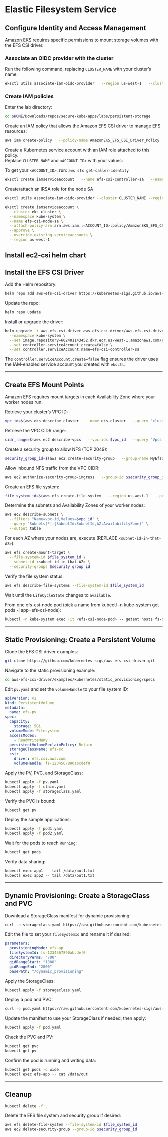 # Elastic Filesystem Service

## Configure Identity and Access Management

Amazon EKS requires specific permissions to mount storage volumes with the EFS CSI driver.

### Associate an OIDC provider with the cluster

Run the following command, replacing `CLUSTER_NAME` with your cluster’s name:

```sh
eksctl utils associate-iam-oidc-provider   --region us-west-1   --cluster eks-cluster   --approve
```

### Create IAM policies

Enter the lab directory: 
```bash
cd $HOME/Downloads/repos/secure-kube-apps/labs/persistent-storage   
```

Create an IAM policy that allows the Amazon EFS CSI driver to manage EFS resources:


```sh
aws iam create-policy   --policy-name AmazonEKS_EFS_CSI_Driver_Policy   --policy-document file://files/iam-policy-example.json
```

Create a Kubernetes service account with an IAM role attached to this policy.  
Replace `CLUSTER_NAME` and `<ACCOUNT_ID>` with your values:

To get your `<ACCOUNT_ID>`, run: `aws sts get-caller-identity`
```sh
eksctl create iamserviceaccount   --name efs-csi-controller-sa   --namespace kube-system   --cluster CLUSTER_NAME   --attach-policy-arn arn:aws:iam::<ACCOUNT_ID>:policy/AmazonEKS_EFS_CSI_Driver_Policy   --approve   --override-existing-serviceaccounts   --region us-west-1
```

Create/attach an IRSA role for the node SA  

```bash
eksctl utils associate-iam-oidc-provider --cluster CLUSTER_NAME --region us-west-1 --approve

eksctl create iamserviceaccount \
  --cluster eks-cluster \
  --namespace kube-system \
  --name efs-csi-node-sa \
  --attach-policy-arn arn:aws:iam::<ACCOUNT_ID>:policy/AmazonEKS_EFS_CSI_Driver_Policy \
  --approve \
  --override-existing-serviceaccounts \
  --region us-west-1
```

Install ec2-csi helm chart 
---

## Install the EFS CSI Driver

Add the Helm repository:

```sh
helm repo add aws-efs-csi-driver https://kubernetes-sigs.github.io/aws-efs-csi-driver/
```

Update the repo:

```sh
helm repo update
```

Install or upgrade the driver:

```bash
helm upgrade -i aws-efs-csi-driver aws-efs-csi-driver/aws-efs-csi-driver \
  --namespace kube-system \
  --set image.repository=602401143452.dkr.ecr.us-west-1.amazonaws.com/eks/aws-efs-csi-driver \
  --set controller.serviceAccount.create=false \
  --set controller.serviceAccount.name=efs-csi-controller-sa
```

The `controller.serviceAccount.create=false` flag ensures the driver uses the IAM-enabled service account you created with `eksctl`.

---

## Create EFS Mount Points

Amazon EFS requires mount targets in each Availability Zone where your worker nodes run.

Retrieve your cluster’s VPC ID:

```sh
vpc_id=$(aws eks describe-cluster   --name eks-cluster   --query "cluster.resourcesVpcConfig.vpcId"   --output text)
```

Retrieve the VPC CIDR range:

```sh
cidr_range=$(aws ec2 describe-vpcs   --vpc-ids $vpc_id   --query "Vpcs[].CidrBlock"   --output text)
```

Create a security group to allow NFS (TCP 2049):

```sh
security_group_id=$(aws ec2 create-security-group   --group-name MyEfsSecurityGroup   --description "My EFS security group"   --vpc-id $vpc_id  --query 'GroupId'  --output text)
```

Allow inbound NFS traffic from the VPC CIDR:

```sh
aws ec2 authorize-security-group-ingress   --group-id $security_group_id   --protocol tcp   --port 2049   --cidr $cidr_range
```

Create an EFS file system:

```sh
file_system_id=$(aws efs create-file-system   --region us-west-1   --performance-mode generalPurpose   --query 'FileSystemId'   --output text)
```

Determine the subnets and Availability Zones of your worker nodes:

```bash
aws ec2 describe-subnets \
  --filters "Name=vpc-id,Values=$vpc_id" \
  --query "Subnets[*].{SubnetId:SubnetId,AZ:AvailabilityZone}" \
  --output table
```

For each AZ where your nodes are, execute (REPLACE `<subnet-id-in-that-AZ>`): 
```bash
aws efs create-mount-target \
  --file-system-id $file_system_id \
  --subnet-id <subnet-id-in-that-AZ> \
  --security-groups $security_group_id
```

Verify the file system status:

```sh
aws efs describe-file-systems --file-system-id $file_system_id
```

Wait until the `LifeCycleState` changes to `available`.

From one efs-csi-node pod (pick a name from kubectl -n kube-system get pods -l app=efs-csi-node):
```bash
kubectl -n kube-system exec -it <efs-csi-node-pod> -- getent hosts fs-$file_system_id.efs.us-west-1.amazonaws.com
```


---

## Static Provisioning: Create a Persistent Volume

Clone the EFS CSI driver examples:

```sh
git clone https://github.com/kubernetes-sigs/aws-efs-csi-driver.git
```

Navigate to the static provisioning example:

```sh
cd aws-efs-csi-driver/examples/kubernetes/static_provisioning/specs
```

Edit `pv.yaml` and set the `volumeHandle` to your file system ID:

```yaml
apiVersion: v1
kind: PersistentVolume
metadata:
  name: efs-pv
spec:
  capacity:
    storage: 5Gi
  volumeMode: Filesystem
  accessModes:
    - ReadWriteMany
  persistentVolumeReclaimPolicy: Retain
  storageClassName: efs-sc
  csi:
    driver: efs.csi.aws.com
    volumeHandle: fs-1234567890abcdef0
```

Apply the PV, PVC, and StorageClass:

```sh
kubectl apply -f pv.yaml
kubectl apply -f claim.yaml
kubectl apply -f storageclass.yaml
```

Verify the PVC is bound:

```sh
kubectl get pv
```

Deploy the sample applications:

```sh
kubectl apply -f pod1.yaml
kubectl apply -f pod2.yaml
```

Wait for the pods to reach `Running`:

```sh
kubectl get pods
```

Verify data sharing:

```sh
kubectl exec app1 -- tail /data/out1.txt
kubectl exec app2 -- tail /data/out1.txt
```

---

## Dynamic Provisioning: Create a StorageClass and PVC

Download a StorageClass manifest for dynamic provisioning:

```sh
curl -o storageclass.yaml https://raw.githubusercontent.com/kubernetes-sigs/aws-efs-csi-driver/master/examples/kubernetes/dynamic_provisioning/specs/storageclass.yaml
```

Edit the file to set your `fileSystemId` and rename it if desired:

```yaml
parameters:
  provisioningMode: efs-ap
  fileSystemId: fs-1234567890abcdef0
  directoryPerms: "700"
  gidRangeStart: "1000"
  gidRangeEnd: "2000"
  basePath: "/dynamic_provisioning"
```

Apply the StorageClass:

```sh
kubectl apply -f storageclass.yaml
```

Deploy a pod and PVC:

```sh
curl -o pod.yaml https://raw.githubusercontent.com/kubernetes-sigs/aws-efs-csi-driver/master/examples/kubernetes/dynamic_provisioning/specs/pod.yaml
```

Update the manifest to use your StorageClass if needed, then apply:

```sh
kubectl apply -f pod.yaml
```

Check the PVC and PV:

```sh
kubectl get pvc
kubectl get pv
```

Confirm the pod is running and writing data:

```sh
kubectl get pods -o wide
kubectl exec efs-app -- cat /data/out
```

---

## Cleanup

```sh
kubectl delete -f .
```

Delete the EFS file system and security group if desired:

```sh
aws efs delete-file-system --file-system-id $file_system_id
aws ec2 delete-security-group --group-id $security_group_id
```

